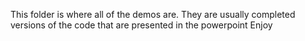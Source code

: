 This folder is where all of the demos are.
They are usually completed versions of the code that are presented in the powerpoint
Enjoy
